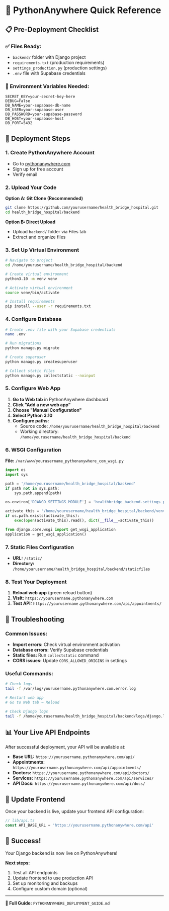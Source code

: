 # 🚀 PythonAnywhere Quick Reference

## 📋 Pre-Deployment Checklist

### ✅ Files Ready:
- `backend/` folder with Django project
- `requirements.txt` (production requirements)
- `settings_production.py` (production settings)
- `.env` file with Supabase credentials

### 🔐 Environment Variables Needed:
```env
SECRET_KEY=your-secret-key-here
DEBUG=False
DB_NAME=your-supabase-db-name
DB_USER=your-supabase-user
DB_PASSWORD=your-supabase-password
DB_HOST=your-supabase-host
DB_PORT=5432
```

## 🚀 Deployment Steps

### 1. Create PythonAnywhere Account
- Go to [pythonanywhere.com](https://www.pythonanywhere.com)
- Sign up for free account
- Verify email

### 2. Upload Your Code
**Option A: Git Clone (Recommended)**
```bash
git clone https://github.com/yourusername/health_bridge_hospital.git
cd health_bridge_hospital/backend
```

**Option B: Direct Upload**
- Upload `backend/` folder via Files tab
- Extract and organize files

### 3. Set Up Virtual Environment
```bash
# Navigate to project
cd /home/yourusername/health_bridge_hospital/backend

# Create virtual environment
python3.10 -m venv venv

# Activate virtual environment
source venv/bin/activate

# Install requirements
pip install --user -r requirements.txt
```

### 4. Configure Database
```bash
# Create .env file with your Supabase credentials
nano .env

# Run migrations
python manage.py migrate

# Create superuser
python manage.py createsuperuser

# Collect static files
python manage.py collectstatic --noinput
```

### 5. Configure Web App
1. **Go to Web tab** in PythonAnywhere dashboard
2. **Click "Add a new web app"**
3. **Choose "Manual Configuration"**
4. **Select Python 3.10**
5. **Configure paths:**
   - Source code: `/home/yourusername/health_bridge_hospital/backend`
   - Working directory: `/home/yourusername/health_bridge_hospital/backend`

### 6. WSGI Configuration
**File:** `/var/www/yourusername_pythonanywhere_com_wsgi.py`

```python
import os
import sys

path = '/home/yourusername/health_bridge_hospital/backend'
if path not in sys.path:
    sys.path.append(path)

os.environ['DJANGO_SETTINGS_MODULE'] = 'healthbridge_backend.settings_production'

activate_this = '/home/yourusername/health_bridge_hospital/backend/venv/bin/activate_this.py'
if os.path.exists(activate_this):
    exec(open(activate_this).read(), dict(__file__=activate_this))

from django.core.wsgi import get_wsgi_application
application = get_wsgi_application()
```

### 7. Static Files Configuration
- **URL:** `/static/`
- **Directory:** `/home/yourusername/health_bridge_hospital/backend/staticfiles`

### 8. Test Your Deployment
1. **Reload web app** (green reload button)
2. **Visit:** `https://yourusername.pythonanywhere.com`
3. **Test API:** `https://yourusername.pythonanywhere.com/api/appointments/`

## 🔧 Troubleshooting

### Common Issues:
- **Import errors:** Check virtual environment activation
- **Database errors:** Verify Supabase credentials
- **Static files:** Run `collectstatic` command
- **CORS issues:** Update `CORS_ALLOWED_ORIGINS` in settings

### Useful Commands:
```bash
# Check logs
tail -f /var/log/yourusername.pythonanywhere.com.error.log

# Restart web app
# Go to Web tab → Reload

# Check Django logs
tail -f /home/yourusername/health_bridge_hospital/backend/logs/django.log
```

## 📊 Your Live API Endpoints

After successful deployment, your API will be available at:

- **Base URL:** `https://yourusername.pythonanywhere.com/api/`
- **Appointments:** `https://yourusername.pythonanywhere.com/api/appointments/`
- **Doctors:** `https://yourusername.pythonanywhere.com/api/doctors/`
- **Services:** `https://yourusername.pythonanywhere.com/api/services/`
- **API Docs:** `https://yourusername.pythonanywhere.com/api/docs/`

## 🔄 Update Frontend

Once your backend is live, update your frontend API configuration:

```typescript
// lib/api.ts
const API_BASE_URL = 'https://yourusername.pythonanywhere.com/api'
```

## 🎉 Success!

Your Django backend is now live on PythonAnywhere! 

**Next steps:**
1. Test all API endpoints
2. Update frontend to use production API
3. Set up monitoring and backups
4. Configure custom domain (optional)

---

**📖 Full Guide:** `PYTHONANYWHERE_DEPLOYMENT_GUIDE.md`
